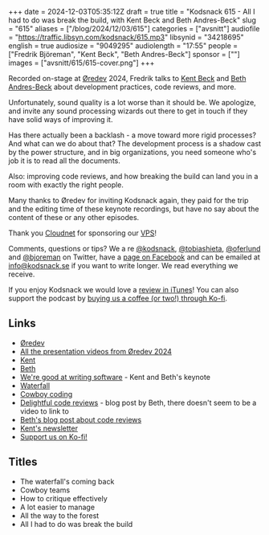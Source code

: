 +++
date = 2024-12-03T05:35:12Z
draft = true
title = "Kodsnack 615 - All I had to do was break the build, with Kent Beck and Beth Andres-Beck"
slug = "615"
aliases = ["/blog/2024/12/03/615"]
categories = ["avsnitt"]
audiofile = "https://traffic.libsyn.com/kodsnack/615.mp3"
libsynid = "34218695"
english = true
audiosize = "9049295"
audiolength = "17:55"
people = ["Fredrik Björeman", "Kent Beck", "Beth Andres-Beck"]
sponsor = [""]
images = ["avsnitt/615/615-cover.png"]
+++

Recorded on-stage at [Øredev](https://oredev.org/) 2024, Fredrik talks to [Kent Beck](https://www.kentbeck.com/) and [Beth Andres-Beck](https://blog.bethcodes.com/) about development practices, code reviews, and more.

Unfortunately, sound quality is a lot worse than it should be. We apologize, and invite any sound processing wizards out there to get in touch if they have solid ways of improving it.

Has there actually been a backlash - a move toward more rigid processes? And what can we do about that? The development process is a shadow cast by the power structure, and in big organizations, you need someone who's job it is to read all the documents.

Also: improving code reviews, and how breaking the build can land you in a room with exactly the right people.

Many thanks to Øredev for inviting Kodsnack again, they paid for the trip and the editing time of these keynote recordings, but have no say about the content of these or any other episodes.

Thank you [Cloudnet](http://www.cloudnet.se) for sponsoring our [VPS](http://en.wikipedia.org/wiki/Virtual_private_server)!

Comments, questions or tips? We a	re [@kodsnack](https://www.twitter.com/kodsnack), [@tobiashieta](https://www.twitter.com/tobiashieta), [@oferlund](https://twitter.com/oferlund) and [@bjoreman](https://www.twitter.com/bjoreman) on Twitter, have a [page on Facebook](https://www.facebook.com/kodsnack) and can be emailed at [info@kodsnack.se](mailto:info@kodsnack.se) if you want to write longer. We read everything we receive.

If you enjoy Kodsnack we would love a [review in iTunes](http://itunes.apple.com/se/podcast/kodsnack/id561631498?l=en)! You can also support the podcast by <a href="https://ko-fi.com/kodsnack" rel="payment">buying us a coffee (or two!) through Ko-fi</a>.

## Links ##
* [Øredev](https://oredev.org/)
* [All the presentation videos from Øredev 2024](https://www.youtube.com/playlist?list=PLOUKmSqExtAFpg3krEd6CXr3uIyUgP97b)
* [Kent](https://www.kentbeck.com/)
* [Beth](https://blog.bethcodes.com/)
* [We're good at writing software](https://www.youtube.com/watch?v=nt6m8qtRbz0&list=PLOUKmSqExtAFpg3krEd6CXr3uIyUgP97b&index=4) - Kent and Beth's keynote
* [Waterfall](https://en.wikipedia.org/wiki/Waterfall_model)
* [Cowboy coding](https://en.wikipedia.org/wiki/Cowboy_coding)
* [Delightful code reviews](https://blog.bethcodes.com/for-delightful-code-reviews-say-nice-things) - blog post by Beth, there doesn't seem to be a video to link to
* [Beth's blog post about code reviews](https://blog.bethcodes.com/code-review-heuristic-work-you-throw-away)
* [Kent's newsletter](https://tidyfirst.substack.com/)
* [Support us on Ko-fi!](https://ko-fi.com/kodsnack)

## Titles ##
* The waterfall's coming back
* Cowboy teams
* How to critique effectively
* A lot easier to manage
* All the way to the forest
* All I had to do was break the build
